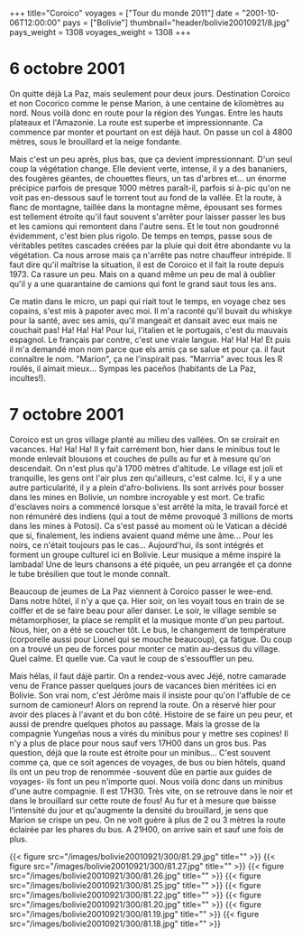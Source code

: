 +++
title="Coroico"
voyages = ["Tour du monde 2011"]
date = "2001-10-06T12:00:00"
pays = ["Bolivie"]
thumbnail="header/bolivie20010921/8.jpg"
pays_weight = 1308
voyages_weight = 1308
+++
# 6 octobre 2001

 On quitte déjà La Paz, mais seulement pour deux jours. Destination Coroico 
et non Cocorico comme le pense Marion, à une centaine de kilomètres au nord. 
Nous voilà donc en route pour la région des Yungas. Entre les hauts plateaux 
et l'Amazonie. La route est superbe et impressionnante. Ca commence par monter 
et pourtant on est déjà haut. On passe un col à 4800 mètres, sous le brouillard 
et la neige fondante.

Mais c'est un peu après, plus bas, que ça devient impressionnant. D'un seul 
coup la végétation change. Elle devient verte, intense, il y a des bananiers, 
des fougères géantes, de chouettes fleurs, un tas d'arbres et... un énorme précipice 
parfois de presque 1000 mètres paraît-il, parfois si à-pic qu'on ne voit pas 
en-dessous sauf le torrent tout au fond de la vallée. Et la route, à flanc de 
montagne, taillée dans la montagne même, épousant ses formes est tellement étroite 
qu'il faut souvent s'arrêter pour laisser passer les bus et les camions qui 
remontent dans l'autre sens. Et le tout non goudronné évidemment, c'est bien 
plus rigolo. De temps en temps, passe sous de véritables petites cascades créées 
par la pluie qui doit être abondante vu la végétation. Ca nous arrose mais ça 
n'arrête pas notre chauffeur intrépide. Il faut dire qu'il maîtrise la situation, 
il est de Coroico et il fait la route depuis 1973. Ca rasure un peu. Mais on 
a quand même un peu de mal à oublier qu'il y a une quarantaine de camions qui 
font le grand saut tous les ans.

Ce matin dans le micro, un papi qui riait tout le temps, en voyage chez ses 
copains, s'est mis à papoter avec moi. Il m'a raconté qu'il buvait du whiskye 
pour la santé, avec ses amis, qu'il mangeait et dansait avec eux mais ne couchait 
pas! Ha! Ha! Ha! Pour lui, l'italien et le portugais, c'est du mauvais espagnol. 
Le français par contre, c'est une vraie langue. Ha! Ha! Ha! Et puis il m'a demandé 
mon nom parce que els amis ça se salue et pour ça. il faut connaître le nom. 
"Marion", ça ne l'inspirait pas. "Marrria" avec tous les R roulés, il aimait 
mieux... Sympas les paceños (habitants de La Paz, incultes!).

# 7 octobre 2001

Coroico est un gros village planté au milieu des vallées. On se croirait en 
vacances. Ha! Ha! Ha! Il y fait carrément bon, hier dans le minibus tout le 
monde enlevait blousons et couches de pulls au fur et à mesure qu'on descendait. 
On n'est plus qu'à 1700 mètres d'altitude. Le village est joli et tranquille, 
les gens ont l'air plus zen qu'ailleurs, c'est calme. Ici, il y a une autre 
particularité, il y a plein d'afro-boliviens. Ils sont arrivés pour bosser dans 
les mines en Bolivie, un nombre incroyable y est mort. Ce trafic d'esclaves 
noirs a commencé lorsque s'est arrêté la mita, le travail forcé et non rémunéré 
des indiens (qui a tout de même provoqué 3 millions de morts dans les mines 
à Potosi). Ca s'est passé au moment où le Vatican a décidé que si, finalement, 
les indiens avaient quand même une âme... Pour les noirs, ce n'était toujours 
pas le cas... Aujourd'hui, ils sont intégrés et forment un groupe culturel ici 
en Bolivie. Leur musique a même inspiré la lambada! Une de leurs chansons a 
été piquée, un peu arrangée et ça donne le tube brésilien que tout le monde 
connaît.

Beaucoup de jeumes de La Paz viennent à Coroico passer le wee-end. Dans notre 
hôtel, il n'y a que ça. Hier soir, on les voyait tous en train de se coiffer 
et de se faire beau pour aller danser. Le soir, le village semble se métamorphoser, 
la place se remplit et la musique monte d'un peu partout. Nous, hier, on a été 
se coucher tôt. Le bus, le changement de température (corporelle aussi pour 
Lionel qui se mouche beaucoup), ça fatigue. Du coup on a trouvé un peu de forces 
pour monter ce matin au-dessus du village. Quel calme. Et quelle vue. Ca vaut 
le coup de s'essouffler un peu.

Mais hélas, il faut dájè partir. On a rendez-vous avec Jéjé, notre camarade 
venu de France passer quelques jours de vacances bien méritées ici en Bolivie. 
Son vrai nom, c'est Jérôme mais il insiste pour qu'on l'affuble de ce surnom 
de camioneur! Alors on reprend la route. On a réservé hier pour avoir des places 
à l'avant et du bon côté. Histoire de se faire un peu peur, et aussi de prendre 
quelques photos au passage. Mais la grosse de la compagnie Yungeñas nous a virés 
du minibus pour y mettre ses copines! Il n'y a plus de place pour nous sauf 
vers 17H00 dans un gros bus. Pas question, déjà que la route est étroite pour 
un minibus... C'est souvent comme ça, que ce soit agences de voyages, de bus 
ou bien hôtels, quand ils ont un peu trop de renommée -souvent dûe en partie 
aux guides de voyages- ils font un peu n'importe quoi. Nous voilà donc dans 
un minibus d'une autre compagnie. Il est 17H30. Très vite, on se retrouve dans 
le noir et dans le brouillard sur cette route de fous! Au fur et à mesure que 
baisse l'intensité du jour et qu'augmente la densité du brouillard, je sens 
que Marion se crispe un peu. On ne voit guère à plus de 2 ou 3 mètres la route 
éclairée par les phares du bus. A 21H00, on arrive sain et sauf une fois de 
plus. 


<div id="TOTO">{{< figure src="/images/bolivie20010921/300/81.29.jpg" title="" >}}
{{< figure src="/images/bolivie20010921/300/81.27.jpg" title="" >}}
{{< figure src="/images/bolivie20010921/300/81.26.jpg" title="" >}}
{{< figure src="/images/bolivie20010921/300/81.25.jpg" title="" >}}
{{< figure src="/images/bolivie20010921/300/81.22.jpg" title="" >}}
{{< figure src="/images/bolivie20010921/300/81.20.jpg" title="" >}}
{{< figure src="/images/bolivie20010921/300/81.19.jpg" title="" >}}
{{< figure src="/images/bolivie20010921/300/81.18.jpg" title="" >}}
</DIV>

